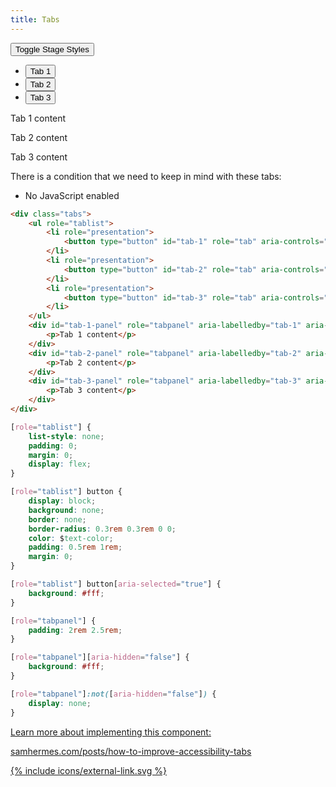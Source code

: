 ```yaml
---
title: Tabs
---
```


<div class="stage">
    <button type="button" class="stage-toggle">Toggle Stage Styles</button>
    <div class="tabs">
        <ul role="tablist">
            <li role="presentation">
                <button type="button" id="tab-1" role="tab" aria-controls="tab-1-panel" aria-selected="true">Tab 1</button>
            </li>
            <li role="presentation">
                <button type="button" id="tab-2" role="tab" aria-controls="tab-2-panel" aria-selected="false">Tab 2</button>
            </li>
            <li role="presentation">
                <button type="button" id="tab-3" role="tab" aria-controls="tab-3-panel" aria-selected="false">Tab 3</button>
            </li>
        </ul>
        <div id="tab-1-panel" role="tabpanel" aria-labelledby="tab-1" aria-hidden="false">
            <p>Tab 1 content</p>
        </div>
        <div id="tab-2-panel" role="tabpanel" aria-labelledby="tab-2" aria-hidden="true">
            <p>Tab 2 content</p>
        </div>
        <div id="tab-3-panel" role="tabpanel" aria-labelledby="tab-3" aria-hidden="true">
            <p>Tab 3 content</p>
        </div>
    </div>
</div>

There is a condition that we need to keep in mind with these tabs:
- No JavaScript enabled

```html
<div class="tabs">
    <ul role="tablist">
        <li role="presentation">
            <button type="button" id="tab-1" role="tab" aria-controls="tab-1-panel" aria-selected="true">Tab 1</button>
        </li>
        <li role="presentation">
            <button type="button" id="tab-2" role="tab" aria-controls="tab-2-panel" aria-selected="false">Tab 2</button>
        </li>
        <li role="presentation">
            <button type="button" id="tab-3" role="tab" aria-controls="tab-3-panel" aria-selected="false">Tab 3</button>
        </li>
    </ul>
    <div id="tab-1-panel" role="tabpanel" aria-labelledby="tab-1" aria-hidden="false">
        <p>Tab 1 content</p>
    </div>
    <div id="tab-2-panel" role="tabpanel" aria-labelledby="tab-2" aria-hidden="true">
        <p>Tab 2 content</p>
    </div>
    <div id="tab-3-panel" role="tabpanel" aria-labelledby="tab-3" aria-hidden="true">
        <p>Tab 3 content</p>
    </div>
</div>
```

```css
[role="tablist"] {
    list-style: none;
    padding: 0;
    margin: 0;
    display: flex;
}

[role="tablist"] button {
    display: block;
    background: none;
    border: none;
    border-radius: 0.3rem 0.3rem 0 0;
    color: $text-color;
    padding: 0.5rem 1rem;
    margin: 0;
}

[role="tablist"] button[aria-selected="true"] {
    background: #fff;
}

[role="tabpanel"] {
    padding: 2rem 2.5rem;
}

[role="tabpanel"][aria-hidden="false"] {
    background: #fff;
}

[role="tabpanel"]:not([aria-hidden="false"]) {
    display: none;
}
```

<div class="article-feature">
    <a href="https://samhermes.com/posts/how-to-improve-accessibility-tabs/">
        <p>Learn more about implementing this component:</p>
        <p class="link-text">samhermes.com/posts/how-to-improve-accessibility-tabs</p>
        {% include icons/external-link.svg %}
    </a>
</div>